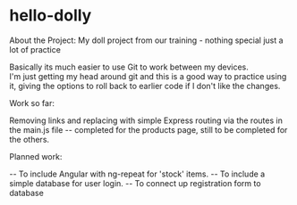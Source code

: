 # hello-dolly
About the Project:
My doll project from our training - nothing special just a lot of practice

Basically its much easier to use Git to work between my devices.  
I'm just getting my head around git and this is a good way to practice using it, giving the options to roll back to earlier code if I don't like the changes.

Work so far:

Removing links and replacing with simple Express routing via the routes in the main.js file -- completed for the products page, still to be completed for the others.

Planned work:

-- To include Angular with ng-repeat for 'stock' items.
-- To include a simple database for user login.
-- To connect up registration form to database


